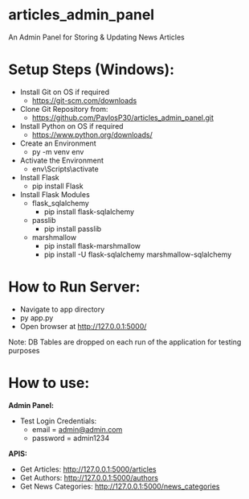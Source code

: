 # articles_admin_panel
An Admin Panel for Storing &amp; Updating News Articles

# Setup Steps (Windows):
  *	Install Git on OS if required
    *  https://git-scm.com/downloads 
  *	Clone Git Repository from:
    *  https://github.com/PavlosP30/articles_admin_panel.git 
  *	Install Python on OS if required 
    *  https://www.python.org/downloads/
  * Create an Environment
    *  py -m venv env
  * Activate the Environment
    *	 env\Scripts\activate
  * Install Flask
    *	 pip install Flask
  * Install Flask Modules
    * flask_sqlalchemy
      * pip install flask-sqlalchemy
    * passlib
      * pip install passlib
    * marshmallow
      * pip install flask-marshmallow
      * pip install -U flask-sqlalchemy marshmallow-sqlalchemy

# How to Run Server:
  * Navigate to app directory
  * py app.py
  * Open browser at http://127.0.0.1:5000/
  
  Note: DB Tables are dropped on each run of the application for testing purposes

# How to use:
**Admin Panel:**
* Test Login Credentials:
  *	email = admin@admin.com
  *	password = admin1234

**APIS:**
* Get Articles: http://127.0.0.1:5000/articles
* Get Authors: http://127.0.0.1:5000/authors
* Get News Categories: http://127.0.0.1:5000/news_categories
